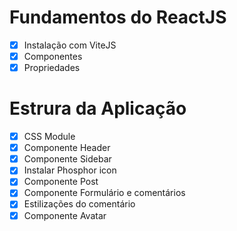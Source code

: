 # Fundamentos do ReactJS

- [X] Instalação com ViteJS
- [X] Componentes 
- [X] Propriedades 

# Estrura da Aplicação

- [X] CSS Module
- [X] Componente Header 
- [X] Componente Sidebar
- [X] Instalar Phosphor icon 
- [X] Componente Post
- [X] Componente Formulário e comentários  
- [X] Estilizações do comentário
- [X] Componente Avatar
